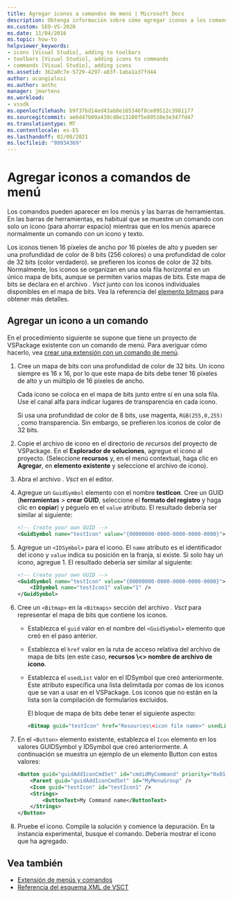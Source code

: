 ```yaml
---
title: Agregar iconos a comandos de menú | Microsoft Docs
description: Obtenga información sobre cómo agregar iconos a los comandos que pueden aparecer en los menús y las barras de herramientas en el entorno de desarrollo integrado (IDE) de Visual Studio.
ms.custom: SEO-VS-2020
ms.date: 11/04/2016
ms.topic: how-to
helpviewer_keywords:
- icons [Visual Studio], adding to toolbars
- toolbars [Visual Studio], adding icons to commands
- commands [Visual Studio], adding icons
ms.assetid: 362a0c7e-5729-4297-a83f-1aba1a37fd44
author: acangialosi
ms.author: anthc
manager: jmartens
ms.workload:
- vssdk
ms.openlocfilehash: b9f37bd14ed43ab0e165346f8ce09512c3981177
ms.sourcegitcommit: ae6d47b09a439cd0e13180f5e89510e3e347fd47
ms.translationtype: MT
ms.contentlocale: es-ES
ms.lasthandoff: 02/08/2021
ms.locfileid: "99934369"
---
```

# <a name="add-icons-to-menu-commands"></a>Agregar iconos a comandos de menú
Los comandos pueden aparecer en los menús y las barras de herramientas. En las barras de herramientas, es habitual que se muestre un comando con solo un icono (para ahorrar espacio) mientras que en los menús aparece normalmente un comando con un icono y texto.

 Los iconos tienen 16 píxeles de ancho por 16 píxeles de alto y pueden ser una profundidad de color de 8 bits (256 colores) o una profundidad de color de 32 bits (color verdadero). se prefieren los iconos de color de 32 bits. Normalmente, los iconos se organizan en una sola fila horizontal en un único mapa de bits, aunque se permiten varios mapas de bits. Este mapa de bits se declara en el archivo *. Vsct* junto con los iconos individuales disponibles en el mapa de bits. Vea la referencia del [elemento bitmaps](../extensibility/bitmaps-element.md) para obtener más detalles.

## <a name="add-an-icon-to-a-command"></a>Agregar un icono a un comando
 En el procedimiento siguiente se supone que tiene un proyecto de VSPackage existente con un comando de menú. Para averiguar cómo hacerlo, vea [crear una extensión con un comando de menú](../extensibility/creating-an-extension-with-a-menu-command.md).

1. Cree un mapa de bits con una profundidad de color de 32 bits. Un icono siempre es 16 x 16, por lo que este mapa de bits debe tener 16 píxeles de alto y un múltiplo de 16 píxeles de ancho.

     Cada icono se coloca en el mapa de bits junto entre sí en una sola fila. Use el canal alfa para indicar lugares de transparencia en cada icono.

     Si usa una profundidad de color de 8 bits, use magenta, `RGB(255,0,255)` , como transparencia. Sin embargo, se prefieren los iconos de color de 32 bits.

2. Copie el archivo de icono en el directorio de *recursos* del proyecto de VSPackage. En el **Explorador de soluciones**, agregue el icono al proyecto. (Seleccione **recursos** y, en el menú contextual, haga clic en **Agregar**, en **elemento existente** y seleccione el archivo de icono).

3. Abra el archivo *. Vsct* en el editor.

4. Agregue un `GuidSymbol` elemento con el nombre **testIcon**. Cree un GUID (**herramientas**  >  **crear GUID**, seleccione el **formato del registro** y haga clic en **copiar**) y péguelo en el `value` atributo. El resultado debería ser similar al siguiente:

    ```xml
    <!-- Create your own GUID -->
    <GuidSymbol name="testIcon" value="{00000000-0000-0000-0000-0000}">
    ```

5. Agregue un `<IDSymbol>` para el icono. El `name` atributo es el identificador del icono y `value` indica su posición en la franja, si existe. Si solo hay un icono, agregue 1. El resultado debería ser similar al siguiente:

    ```xml
    <!-- Create your own GUID -->
    <GuidSymbol name="testIcon" value="{00000000-0000-0000-0000-0000}">
        <IDSymbol name="testIcon1" value="1" />
    </GuidSymbol>
    ```

6. Cree un `<Bitmap>` en la `<Bitmaps>` sección del archivo *. Vsct* para representar el mapa de bits que contiene los iconos.

    - Establezca el `guid` valor en el nombre del `<GuidSymbol>` elemento que creó en el paso anterior.

    - Establezca el `href` valor en la ruta de acceso relativa del archivo de mapa de bits (en este caso, **recursos \\<\> nombre de archivo de icono**.

    - Establezca el `usedList` valor en el IDSymbol que creó anteriormente. Este atributo especifica una lista delimitada por comas de los iconos que se van a usar en el VSPackage. Los iconos que no están en la lista son la compilación de formularios excluidos.

         El bloque de mapa de bits debe tener el siguiente aspecto:

        ```xml
        <Bitmap guid="testIcon" href="Resources\<icon file name>" usedList="testIcon1"/>
        ```

7. En el `<Button>` elemento existente, establezca el `Icon` elemento en los valores GUIDSymbol y IDSymbol que creó anteriormente. A continuación se muestra un ejemplo de un elemento Button con estos valores:

    ```xml
    <Button guid="guidAddIconCmdSet" id="cmdidMyCommand" priority="0x0100" type="Button">
        <Parent guid="guidAddIconCmdSet" id="MyMenuGroup" />
        <Icon guid="testIcon" id="testIcon1" />
        <Strings>
            <ButtonText>My Command name</ButtonText>
        </Strings>
    </Button>
    ```

8. Pruebe el icono. Compile la solución y comience la depuración. En la instancia experimental, busque el comando. Debería mostrar el icono que ha agregado.

## <a name="see-also"></a>Vea también
- [Extensión de menús y comandos](../extensibility/extending-menus-and-commands.md)
- [Referencia del esquema XML de VSCT](../extensibility/vsct-xml-schema-reference.md)
